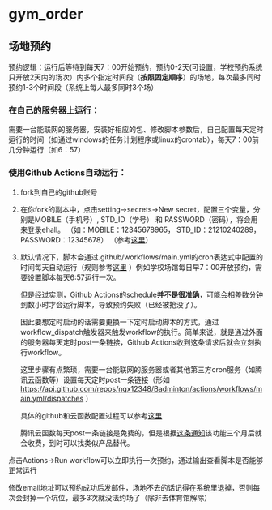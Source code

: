 # gym_order
## 场地预约
预约逻辑：运行后等待到每天7：00开始预约，预约0-2天(可设置，学校预约系统只开放2天内的场次）内多个指定时间段（**按照固定顺序**）的场地，每次最多同时预约1-3个时间段（系统上每人最多同时3个场）
### 在自己的服务器上运行：
需要一台能联网的服务器，安装好相应的包、修改脚本参数后，自己配置每天定时运行的时间（如通过windows的任务计划程序或linux的crontab），每天7：00前几分钟运行（如6：57）

### 使用Github Actions自动运行：
1. fork到自己的github账号
2. 在你fork的副本中，点击setting->secrets->New secret，配置三个变量，分别是MOBILE（手机号）, STD_ID（学号） 和 PASSWORD（密码），将会用来登录ehall。
  （如：MOBILE：12345678965， STD_ID：21210240289， PASSWORD：12345678）
  （参考[这里](https://github.com/ZiYang-xie/pafd-automated/tree/master/docs)）
3. 默认情况下，脚本会通过.github/workflows/main.yml的cron表达式中配置的时间每天自动运行（规则参考[这里](https://docs.github.com/cn/enterprise-server@2.22/actions/learn-github-actions/events-that-trigger-workflows#scheduled-events) ）例如学校场馆每日早7：00开放预约，需要设置脚本每天6:57运行一次。
   
   但是经过实测，Github Actions的schedule**并不是很准确**，可能会相差数分钟到数小时才会运行脚本，导致预约失败（已经被抢没了）。
   
   因此要想定时启动的话需要更换一下定时启动脚本的方式，通过workflow_dispatch触发器来触发workflow的执行。简单来说，就是通过外面的服务器每天定时post一条链接，Github Actions收到这条请求后就会立刻执行workflow。
   
   这里步骤有点繁琐，需要一台能联网的服务器或者其他第三方cron服务（如腾讯云函数等）设置每天定时post一条链接（形如 https://api.github.com/repos/nqx12348/Badminton/actions/workflows/main.yml/dispatches ）
   
   具体的github和云函数配置过程可以参考[这里](https://blog.csdn.net/l1937gzjlzy/article/details/117753465)
   
   腾讯云函数每天post一条链接是免费的，但是根据[这条通知](https://console.cloud.tencent.com/message/detail/1067391159)该功能三个月后就会收费，到时可以找类似产品替代。
   
   
点击Actions->Run workflow可以立即执行一次预约，通过输出查看脚本是否能够正常运行

修改email地址可以预约成功后发邮件，场地不去的话记得在系统里退掉，否则每次会封掉一个坑位，最多3次就没法约场了（除非去体育馆解除）
